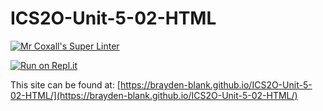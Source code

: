 # ICS2O-Unit-5-02-HTML

[![Mr Coxall's Super Linter](https://github.com/Brayden-Blank/ICS2O-Unit-5-02-HTML/actions/workflows/main.yml/badge.svg)](https://github.com/Brayden-Blank/ICS2O-Unit-5-02-HTML/actions/workflows/main.yml)

[![Run on Repl.it](https://repl.it/badge/github/<Brayden-Blank>/<ICS2O-Unit-5-02-HTML>)](https://repl.it/github/<Brayden-Blank>/<ICS2O-Unit-5-02-HTML>)

This site can be found at: [https://brayden-blank.github.io/ICS2O-Unit-5-02-HTML/](https://brayden-blank.github.io/ICS2O-Unit-5-02-HTML/)
